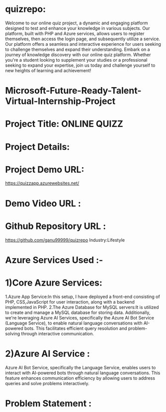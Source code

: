 # quizrepo:
Welcome to our online quiz project, a dynamic and engaging platform designed to test and enhance your knowledge in various subjects. Our platform, built with PHP and Azure services, allows users to register themselves, then access the login page, and subsequently utilize a service. Our platform offers a seamless and interactive experience for users seeking to challenge themselves and expand their understanding. Embark on a journey of knowledge discovery with our online quiz platform. Whether you're a student looking to supplement your studies or a professional seeking to expand your expertise, join us today and challenge yourself to new heights of learning and achievement!
# Microsoft-Future-Ready-Talent-Virtual-Internship-Project
# Project Title: ONLINE QUIZZ
# Project Details:
# Project Demo URL:
https://quizzapp.azurewebsites.net/
# Demo Video URL :

# Github Repository URL :
https://github.com/ganu99999/quizrepo
Industry:Lifestyle

# Azure Services Used :-
# 1)Core Azure Services:
1.Azure App Service:In this setup, I have deployed a front-end consisting of PHP, CSS,JavaScript for user interaction, along with a backend implemented in PHP.
2.The Azure Database for MySQL servers:It is utilized to create and manage a MySQL database for storing  data. Additionally, we're leveraging Azure AI Services, specifically the Azure AI Bot Service (Language Service), to enable natural language conversations with AI-powered bots. This facilitates efficient query resolution and problem-solving through interactive communication.
# 2)Azure AI Service :
Azure AI Bot Service, specifically the Language Service, enables users to interact with AI-powered bots through natural language conversations. This feature enhances communication efficiency by allowing users to address queries and solve problems interactively.
# Problem Statement :
